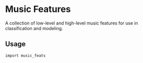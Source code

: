 # Music Features

A collection of low-level and high-level music features for use in
classification and modeling.

## Usage

```
import music_feats
```

